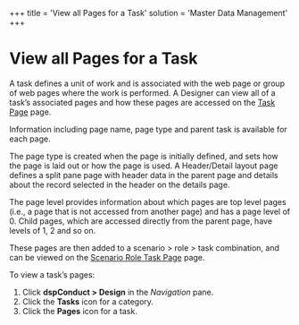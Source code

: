 +++
title = 'View all Pages for a Task'
solution = 'Master Data Management'
+++

# View all Pages for a Task

A task defines a unit of work and is associated with the web page or
group of web pages where the work is performed. A Designer can view all
of a task’s associated pages and how these pages are accessed on the
[Task Page](../Page_Desc/Task_Page_H.htm) page.

Information including page name, page type and parent task is available
for each page.

The page type is created when the page is initially defined, and sets
how the page is laid out or how the page is used. A Header/Detail layout
page defines a split pane page with header data in the parent page and
details about the record selected in the header on the details page.

The page level provides information about which pages are top level
pages (i.e., a page that is not accessed from another page) and has a
page level of 0. Child pages, which are accessed directly from the
parent page, have levels of 1, 2 and so on.

These pages are then added to a scenario \> role \> task combination,
and can be viewed on the [Scenario Role Task
Page](../Page_Desc/Scenario_Role_Task_Page.htm) page.

To view a task’s pages:

1.  Click <span style="font-weight: bold;">dspConduct \> Design</span>
    in the <span style="font-style: italic;">Navigation</span> pane.
2.  Click the <span style="font-weight: bold;">Tasks</span> icon for a
    category.
3.  Click the <span style="font-weight: bold;">Pages</span> icon for a
    task.
